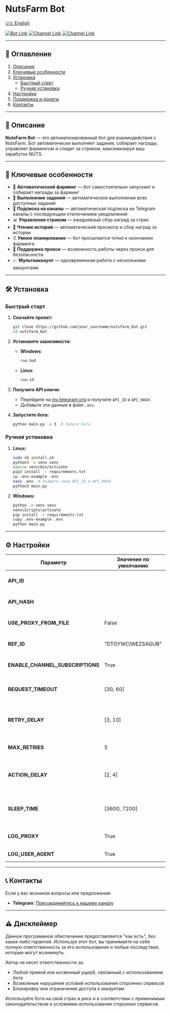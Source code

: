 # NutsFarm Bot

[🇺🇸 English](README.md)

[![Bot Link](https://img.shields.io/badge/Telegram_Бот-Link-blue?style=for-the-badge&logo=Telegram&logoColor=white)](https://t.me/nutsfarm_bot/nutscoin?startapp=ref_DTGYWCIWEZSAGUB)
[![Channel Link](https://img.shields.io/badge/Telegram_Канал-Link-blue?style=for-the-badge&logo=Telegram&logoColor=white)](https://t.me/+pwYQJQz0zyM0MmMy)
[![Channel Link](https://img.shields.io/badge/Сборник_ботов-Link-blue?style=for-the-badge&logo=Telegram&logoColor=white)](https://t.me/+uF4lQD9ZEUE4NGUy)

---

## 📑 Оглавление
1. [Описание](#описание)
2. [Ключевые особенности](#ключевые-особенности)
3. [Установка](#установка)
   - [Быстрый старт](#быстрый-старт)
   - [Ручная установка](#ручная-установка)
4. [Настройки](#настройки)
5. [Поддержка и донаты](#поддержка-и-донаты)
6. [Контакты](#контакты)

---

## 📜 Описание
**NutsFarm Bot** — это автоматизированный бот для взаимодействия с NutsFarm. Бот автоматически выполняет задания, собирает награды, управляет фармингом и следит за стриком, максимизируя ваш заработок NUTS.

---

## 🌟 Ключевые особенности
- 🔄 **Автоматический фарминг** — бот самостоятельно запускает и собирает награды за фарминг
- 🎯 **Выполнение заданий** — автоматическое выполнение всех доступных заданий
- 📱 **Подписка на каналы** — автоматическая подписка на Telegram каналы с последующим отключением уведомлений
- 📊 **Управление стриком** — ежедневный сбор наград за стрик
- 📖 **Чтение историй** — автоматический просмотр и сбор наград за истории
- ⏰ **Умное планирование** — бот просыпается точно к окончанию фарминга
- 🔐 **Поддержка прокси** — возможность работы через прокси для безопасности
- 📈 **Мультиаккаунт** — одновременная работа с несколькими аккаунтами

---

## 🛠️ Установка

### Быстрый старт
1. **Скачайте проект:**
   ```bash
   git clone https://github.com/your_username/nutsfarm_bot.git
   cd nutsfarm_bot
   ```

2. **Установите зависимости:**
   - **Windows**:
     ```bash
     run.bat
     ```
   - **Linux**:
     ```bash
     run.sh
     ```

3. **Получите API ключи:**
   - Перейдите на [my.telegram.org](https://my.telegram.org) и получите `API_ID` и `API_HASH`.
   - Добавьте эти данные в файл `.env`.

4. **Запустите бота:**
   ```bash
   python main.py -a 3  # Запуск бота
   ```

### Ручная установка
1. **Linux:**
   ```bash
   sudo sh install.sh
   python3 -m venv venv
   source venv/bin/activate
   pip3 install -r requirements.txt
   cp .env-example .env
   nano .env  # Укажите свои API_ID и API_HASH
   python3 main.py
   ```

2. **Windows:**
   ```bash
   python -m venv venv
   venv\Scripts\activate
   pip install -r requirements.txt
   copy .env-example .env
   python main.py
   ```

---

## ⚙️ Настройки

| Параметр                    | Значение по умолчанию | Описание                                                  |
|----------------------------|----------------------|----------------------------------------------------------|
| **API_ID**                 |                      | ID приложения из my.telegram.org                         |
| **API_HASH**               |                      | Хэш приложения из my.telegram.org                        |
| **USE_PROXY_FROM_FILE**    | False                | Использовать прокси из файла                             |
| **REF_ID**                 | "DTGYWCIWEZSAGUB"    | Реферальный код для регистрации                          |
| **ENABLE_CHANNEL_SUBSCRIPTIONS** | True           | Включить подписку на каналы                              |
| **REQUEST_TIMEOUT**        | [30, 60]             | Таймаут запросов (мин, макс) в секундах                 |
| **RETRY_DELAY**            | [3, 10]              | Задержка между повторами (мин, макс) в секундах          |
| **MAX_RETRIES**            | 5                    | Максимальное количество повторов                         |
| **ACTION_DELAY**           | [2, 4]               | Задержка между действиями (мин, макс) в секундах         |
| **SLEEP_TIME**             | [3600, 7200]         | Время сна при отсутствии действий (мин, макс) в секундах |
| **LOG_PROXY**              | True                 | Логировать использование прокси                          |
| **LOG_USER_AGENT**         | True                 | Логировать User-Agent                                    |

---

## 📞 Контакты

Если у вас возникли вопросы или предложения:
- **Telegram**: [Присоединяйтесь к нашему каналу](https://t.me/+pwYQJQz0zyM0MmMy)

---

## ⚠️ Дисклеймер

Данное программное обеспечение предоставляется "как есть", без каких-либо гарантий. Используя этот бот, вы принимаете на себя полную ответственность за его использование и любые последствия, которые могут возникнуть.

Автор не несет ответственности за:
- Любой прямой или косвенный ущерб, связанный с использованием бота
- Возможные нарушения условий использования сторонних сервисов
- Блокировку или ограничение доступа к аккаунтам

Используйте бота на свой страх и риск и в соответствии с применимым законодательством и условиями использования сторонних сервисов.

